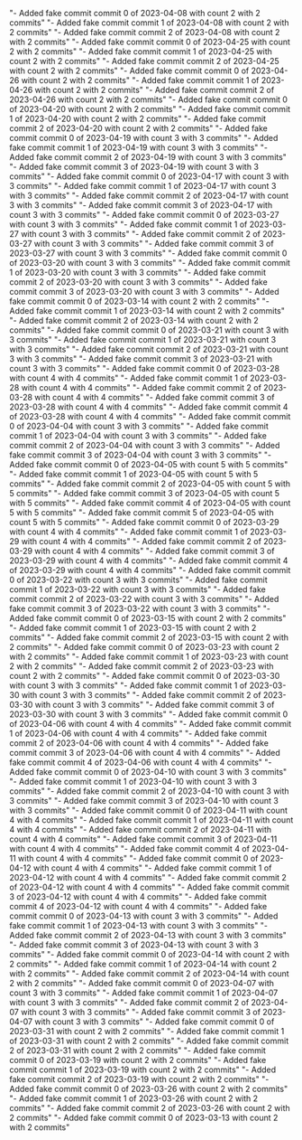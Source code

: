 "- Added fake commit commit 0 of 2023-04-08 with count 2 with 2 commits" 
"- Added fake commit commit 1 of 2023-04-08 with count 2 with 2 commits" 
"- Added fake commit commit 2 of 2023-04-08 with count 2 with 2 commits" 
"- Added fake commit commit 0 of 2023-04-25 with count 2 with 2 commits" 
"- Added fake commit commit 1 of 2023-04-25 with count 2 with 2 commits" 
"- Added fake commit commit 2 of 2023-04-25 with count 2 with 2 commits" 
"- Added fake commit commit 0 of 2023-04-26 with count 2 with 2 commits" 
"- Added fake commit commit 1 of 2023-04-26 with count 2 with 2 commits" 
"- Added fake commit commit 2 of 2023-04-26 with count 2 with 2 commits" 
"- Added fake commit commit 0 of 2023-04-20 with count 2 with 2 commits" 
"- Added fake commit commit 1 of 2023-04-20 with count 2 with 2 commits" 
"- Added fake commit commit 2 of 2023-04-20 with count 2 with 2 commits" 
"- Added fake commit commit 0 of 2023-04-19 with count 3 with 3 commits" 
"- Added fake commit commit 1 of 2023-04-19 with count 3 with 3 commits" 
"- Added fake commit commit 2 of 2023-04-19 with count 3 with 3 commits" 
"- Added fake commit commit 3 of 2023-04-19 with count 3 with 3 commits" 
"- Added fake commit commit 0 of 2023-04-17 with count 3 with 3 commits" 
"- Added fake commit commit 1 of 2023-04-17 with count 3 with 3 commits" 
"- Added fake commit commit 2 of 2023-04-17 with count 3 with 3 commits" 
"- Added fake commit commit 3 of 2023-04-17 with count 3 with 3 commits" 
"- Added fake commit commit 0 of 2023-03-27 with count 3 with 3 commits" 
"- Added fake commit commit 1 of 2023-03-27 with count 3 with 3 commits" 
"- Added fake commit commit 2 of 2023-03-27 with count 3 with 3 commits" 
"- Added fake commit commit 3 of 2023-03-27 with count 3 with 3 commits" 
"- Added fake commit commit 0 of 2023-03-20 with count 3 with 3 commits" 
"- Added fake commit commit 1 of 2023-03-20 with count 3 with 3 commits" 
"- Added fake commit commit 2 of 2023-03-20 with count 3 with 3 commits" 
"- Added fake commit commit 3 of 2023-03-20 with count 3 with 3 commits" 
"- Added fake commit commit 0 of 2023-03-14 with count 2 with 2 commits" 
"- Added fake commit commit 1 of 2023-03-14 with count 2 with 2 commits" 
"- Added fake commit commit 2 of 2023-03-14 with count 2 with 2 commits" 
"- Added fake commit commit 0 of 2023-03-21 with count 3 with 3 commits" 
"- Added fake commit commit 1 of 2023-03-21 with count 3 with 3 commits" 
"- Added fake commit commit 2 of 2023-03-21 with count 3 with 3 commits" 
"- Added fake commit commit 3 of 2023-03-21 with count 3 with 3 commits" 
"- Added fake commit commit 0 of 2023-03-28 with count 4 with 4 commits" 
"- Added fake commit commit 1 of 2023-03-28 with count 4 with 4 commits" 
"- Added fake commit commit 2 of 2023-03-28 with count 4 with 4 commits" 
"- Added fake commit commit 3 of 2023-03-28 with count 4 with 4 commits" 
"- Added fake commit commit 4 of 2023-03-28 with count 4 with 4 commits" 
"- Added fake commit commit 0 of 2023-04-04 with count 3 with 3 commits" 
"- Added fake commit commit 1 of 2023-04-04 with count 3 with 3 commits" 
"- Added fake commit commit 2 of 2023-04-04 with count 3 with 3 commits" 
"- Added fake commit commit 3 of 2023-04-04 with count 3 with 3 commits" 
"- Added fake commit commit 0 of 2023-04-05 with count 5 with 5 commits" 
"- Added fake commit commit 1 of 2023-04-05 with count 5 with 5 commits" 
"- Added fake commit commit 2 of 2023-04-05 with count 5 with 5 commits" 
"- Added fake commit commit 3 of 2023-04-05 with count 5 with 5 commits" 
"- Added fake commit commit 4 of 2023-04-05 with count 5 with 5 commits" 
"- Added fake commit commit 5 of 2023-04-05 with count 5 with 5 commits" 
"- Added fake commit commit 0 of 2023-03-29 with count 4 with 4 commits" 
"- Added fake commit commit 1 of 2023-03-29 with count 4 with 4 commits" 
"- Added fake commit commit 2 of 2023-03-29 with count 4 with 4 commits" 
"- Added fake commit commit 3 of 2023-03-29 with count 4 with 4 commits" 
"- Added fake commit commit 4 of 2023-03-29 with count 4 with 4 commits" 
"- Added fake commit commit 0 of 2023-03-22 with count 3 with 3 commits" 
"- Added fake commit commit 1 of 2023-03-22 with count 3 with 3 commits" 
"- Added fake commit commit 2 of 2023-03-22 with count 3 with 3 commits" 
"- Added fake commit commit 3 of 2023-03-22 with count 3 with 3 commits" 
"- Added fake commit commit 0 of 2023-03-15 with count 2 with 2 commits" 
"- Added fake commit commit 1 of 2023-03-15 with count 2 with 2 commits" 
"- Added fake commit commit 2 of 2023-03-15 with count 2 with 2 commits" 
"- Added fake commit commit 0 of 2023-03-23 with count 2 with 2 commits" 
"- Added fake commit commit 1 of 2023-03-23 with count 2 with 2 commits" 
"- Added fake commit commit 2 of 2023-03-23 with count 2 with 2 commits" 
"- Added fake commit commit 0 of 2023-03-30 with count 3 with 3 commits" 
"- Added fake commit commit 1 of 2023-03-30 with count 3 with 3 commits" 
"- Added fake commit commit 2 of 2023-03-30 with count 3 with 3 commits" 
"- Added fake commit commit 3 of 2023-03-30 with count 3 with 3 commits" 
"- Added fake commit commit 0 of 2023-04-06 with count 4 with 4 commits" 
"- Added fake commit commit 1 of 2023-04-06 with count 4 with 4 commits" 
"- Added fake commit commit 2 of 2023-04-06 with count 4 with 4 commits" 
"- Added fake commit commit 3 of 2023-04-06 with count 4 with 4 commits" 
"- Added fake commit commit 4 of 2023-04-06 with count 4 with 4 commits" 
"- Added fake commit commit 0 of 2023-04-10 with count 3 with 3 commits" 
"- Added fake commit commit 1 of 2023-04-10 with count 3 with 3 commits" 
"- Added fake commit commit 2 of 2023-04-10 with count 3 with 3 commits" 
"- Added fake commit commit 3 of 2023-04-10 with count 3 with 3 commits" 
"- Added fake commit commit 0 of 2023-04-11 with count 4 with 4 commits" 
"- Added fake commit commit 1 of 2023-04-11 with count 4 with 4 commits" 
"- Added fake commit commit 2 of 2023-04-11 with count 4 with 4 commits" 
"- Added fake commit commit 3 of 2023-04-11 with count 4 with 4 commits" 
"- Added fake commit commit 4 of 2023-04-11 with count 4 with 4 commits" 
"- Added fake commit commit 0 of 2023-04-12 with count 4 with 4 commits" 
"- Added fake commit commit 1 of 2023-04-12 with count 4 with 4 commits" 
"- Added fake commit commit 2 of 2023-04-12 with count 4 with 4 commits" 
"- Added fake commit commit 3 of 2023-04-12 with count 4 with 4 commits" 
"- Added fake commit commit 4 of 2023-04-12 with count 4 with 4 commits" 
"- Added fake commit commit 0 of 2023-04-13 with count 3 with 3 commits" 
"- Added fake commit commit 1 of 2023-04-13 with count 3 with 3 commits" 
"- Added fake commit commit 2 of 2023-04-13 with count 3 with 3 commits" 
"- Added fake commit commit 3 of 2023-04-13 with count 3 with 3 commits" 
"- Added fake commit commit 0 of 2023-04-14 with count 2 with 2 commits" 
"- Added fake commit commit 1 of 2023-04-14 with count 2 with 2 commits" 
"- Added fake commit commit 2 of 2023-04-14 with count 2 with 2 commits" 
"- Added fake commit commit 0 of 2023-04-07 with count 3 with 3 commits" 
"- Added fake commit commit 1 of 2023-04-07 with count 3 with 3 commits" 
"- Added fake commit commit 2 of 2023-04-07 with count 3 with 3 commits" 
"- Added fake commit commit 3 of 2023-04-07 with count 3 with 3 commits" 
"- Added fake commit commit 0 of 2023-03-31 with count 2 with 2 commits" 
"- Added fake commit commit 1 of 2023-03-31 with count 2 with 2 commits" 
"- Added fake commit commit 2 of 2023-03-31 with count 2 with 2 commits" 
"- Added fake commit commit 0 of 2023-03-19 with count 2 with 2 commits" 
"- Added fake commit commit 1 of 2023-03-19 with count 2 with 2 commits" 
"- Added fake commit commit 2 of 2023-03-19 with count 2 with 2 commits" 
"- Added fake commit commit 0 of 2023-03-26 with count 2 with 2 commits" 
"- Added fake commit commit 1 of 2023-03-26 with count 2 with 2 commits" 
"- Added fake commit commit 2 of 2023-03-26 with count 2 with 2 commits" 
"- Added fake commit commit 0 of 2023-03-13 with count 2 with 2 commits" 
